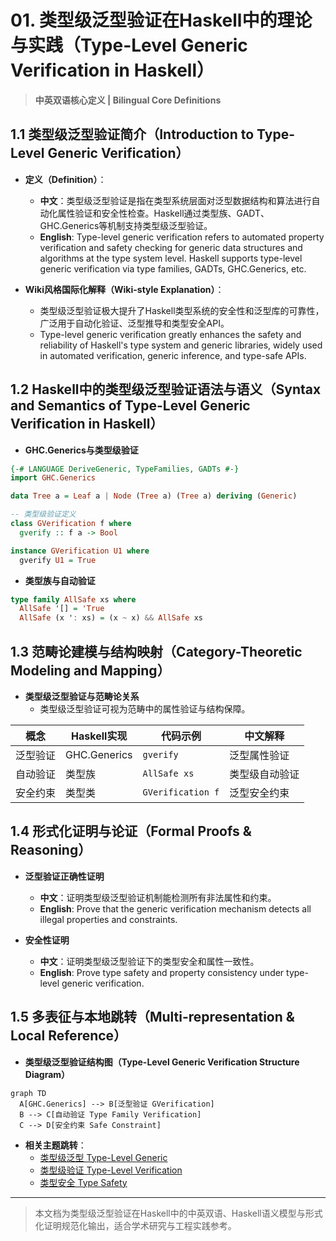 # 01. 类型级泛型验证在Haskell中的理论与实践（Type-Level Generic Verification in Haskell）

> **中英双语核心定义 | Bilingual Core Definitions**

## 1.1 类型级泛型验证简介（Introduction to Type-Level Generic Verification）

- **定义（Definition）**：
  - **中文**：类型级泛型验证是指在类型系统层面对泛型数据结构和算法进行自动化属性验证和安全性检查。Haskell通过类型族、GADT、GHC.Generics等机制支持类型级泛型验证。
  - **English**: Type-level generic verification refers to automated property verification and safety checking for generic data structures and algorithms at the type system level. Haskell supports type-level generic verification via type families, GADTs, GHC.Generics, etc.

- **Wiki风格国际化解释（Wiki-style Explanation）**：
  - 类型级泛型验证极大提升了Haskell类型系统的安全性和泛型库的可靠性，广泛用于自动化验证、泛型推导和类型安全API。
  - Type-level generic verification greatly enhances the safety and reliability of Haskell's type system and generic libraries, widely used in automated verification, generic inference, and type-safe APIs.

## 1.2 Haskell中的类型级泛型验证语法与语义（Syntax and Semantics of Type-Level Generic Verification in Haskell）

- **GHC.Generics与类型级验证**

```haskell
{-# LANGUAGE DeriveGeneric, TypeFamilies, GADTs #-}
import GHC.Generics

data Tree a = Leaf a | Node (Tree a) (Tree a) deriving (Generic)

-- 类型级验证定义
class GVerification f where
  gverify :: f a -> Bool

instance GVerification U1 where
  gverify U1 = True
```

- **类型族与自动验证**

```haskell
type family AllSafe xs where
  AllSafe '[] = 'True
  AllSafe (x ': xs) = (x ~ x) && AllSafe xs
```

## 1.3 范畴论建模与结构映射（Category-Theoretic Modeling and Mapping）

- **类型级泛型验证与范畴论关系**
  - 类型级泛型验证可视为范畴中的属性验证与结构保障。

| 概念 | Haskell实现 | 代码示例 | 中文解释 |
|------|-------------|----------|----------|
| 泛型验证 | GHC.Generics | `gverify` | 泛型属性验证 |
| 自动验证 | 类型族 | `AllSafe xs` | 类型级自动验证 |
| 安全约束 | 类型类 | `GVerification f` | 泛型安全约束 |

## 1.4 形式化证明与论证（Formal Proofs & Reasoning）

- **泛型验证正确性证明**
  - **中文**：证明类型级泛型验证机制能检测所有非法属性和约束。
  - **English**: Prove that the generic verification mechanism detects all illegal properties and constraints.

- **安全性证明**
  - **中文**：证明类型级泛型验证下的类型安全和属性一致性。
  - **English**: Prove type safety and property consistency under type-level generic verification.

## 1.5 多表征与本地跳转（Multi-representation & Local Reference）

- **类型级泛型验证结构图（Type-Level Generic Verification Structure Diagram）**

```mermaid
graph TD
  A[GHC.Generics] --> B[泛型验证 GVerification]
  B --> C[自动验证 Type Family Verification]
  C --> D[安全约束 Safe Constraint]
```

- **相关主题跳转**：
  - [类型级泛型 Type-Level Generic](../24-Type-Level-Generic/01-Type-Level-Generic-in-Haskell.md)
  - [类型级验证 Type-Level Verification](../30-Type-Level-Verification/01-Type-Level-Verification-in-Haskell.md)
  - [类型安全 Type Safety](../01-Type-Safety-in-Haskell.md)

---

> 本文档为类型级泛型验证在Haskell中的中英双语、Haskell语义模型与形式化证明规范化输出，适合学术研究与工程实践参考。
